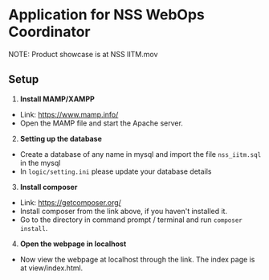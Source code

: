 #  Application for NSS WebOps Coordinator

NOTE: Product showcase is at NSS IITM.mov

## Setup
1. **Install MAMP/XAMPP**
 - Link: https://www.mamp.info/
 - Open the MAMP file and start the Apache server.

2. **Setting up the database**
 - Create a database of any name in mysql and import the file `nss_iitm.sql` in the mysql
 - In `logic/setting.ini` please update your database details

3. **Install composer**
  - Link: https://getcomposer.org/
  - Install composer from the link above, if you haven't installed it.
  - Go to the directory in command prompt / terminal and run `composer install`.

4. **Open the webpage in localhost**
  - Now view the webpage at localhost through the link. The index page is at view/index.html.
